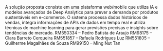 A solução proposta consiste em uma plataforma web/mobile que utiliza IA e modelos avançados de Deep Analytics para prever a demanda por produtos sustentáveis em e-commerce. O sistema processa dados históricos de vendas, integra informações de APIs de dados em tempo real e utiliza técnicas de machine learning para gerar previsões precisas e insights sobre tendências de mercado.
RM550334 – Pedro Batista de Araujo
RM98175 – Clara Barreto Cerqueira
RM551857 – Rafaela Rodrigues Luz
RM551805 – Guilherme Magalhães de Souza
RM99150 – Ming Nut Tan
